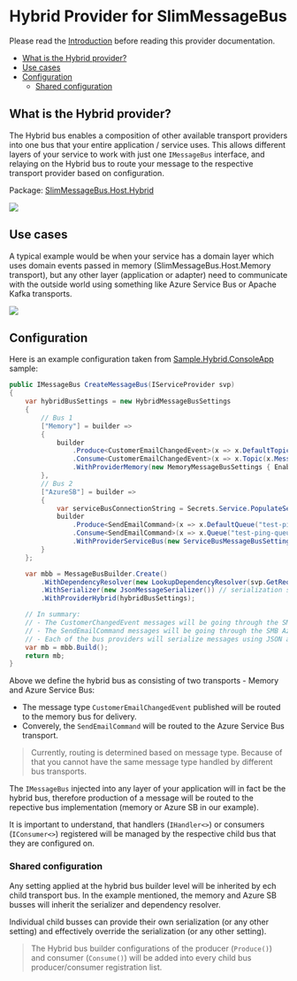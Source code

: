 # Hybrid Provider for SlimMessageBus <!-- omit in toc -->

Please read the [Introduction](intro.md) before reading this provider documentation.

- [What is the Hybrid provider?](#what-is-the-hybrid-provider)
- [Use cases](#use-cases)
- [Configuration](#configuration)
  - [Shared configuration](#shared-configuration)

## What is the Hybrid provider?

The Hybrid bus enables a composition of other available transport providers into one bus that your entire application / service uses.
This allows different layers of your service to work with just one `IMessageBus` interface, and relaying on the Hybrid bus to route your message to the respective transport provider based on configuration.

Package: [SlimMessageBus.Host.Hybrid](https://www.nuget.org/packages/SlimMessageBus.Host.Hybrid/)

![](provider_hybrid_1.png)

## Use cases

A typical example would be when your service has a domain layer which uses domain events passed in memory (SlimMessageBus.Host.Memory transport), but any other layer (application or adapter) need to communicate with the outside world using something like Azure Service Bus or Apache Kafka transports.

![](provider_hybrid_2.png)

## Configuration

Here is an example configuration taken from [Sample.Hybrid.ConsoleApp](../src/Samples/Sample.Hybrid.ConsoleApp) sample:

```cs
public IMessageBus CreateMessageBus(IServiceProvider svp)
{
    var hybridBusSettings = new HybridMessageBusSettings
    {
        // Bus 1
        ["Memory"] = builder =>
        {
            builder
                .Produce<CustomerEmailChangedEvent>(x => x.DefaultTopic(x.Settings.MessageType.Name))
                .Consume<CustomerEmailChangedEvent>(x => x.Topic(x.MessageType.Name).WithConsumer<CustomerChangedEventHandler>())
                .WithProviderMemory(new MemoryMessageBusSettings { EnableMessageSerialization = false });
        },
        // Bus 2
        ["AzureSB"] = builder =>
        {
            var serviceBusConnectionString = Secrets.Service.PopulateSecrets(Configuration["Azure:ServiceBus"]);
            builder
                .Produce<SendEmailCommand>(x => x.DefaultQueue("test-ping-queue"))
                .Consume<SendEmailCommand>(x => x.Queue("test-ping-queue").WithConsumer<SmtpEmailService>())
                .WithProviderServiceBus(new ServiceBusMessageBusSettings(serviceBusConnectionString));
        }
    };

    var mbb = MessageBusBuilder.Create()
        .WithDependencyResolver(new LookupDependencyResolver(svp.GetRequiredService)) // DI setup will be shared
        .WithSerializer(new JsonMessageSerializer()) // serialization setup will be shared between bus 1 and 2
        .WithProviderHybrid(hybridBusSettings); 

    // In summary:
    // - The CustomerChangedEvent messages will be going through the SMB Memory provider.
    // - The SendEmailCommand messages will be going through the SMB Azure Service Bus provider.
    // - Each of the bus providers will serialize messages using JSON and use the same DI to resolve consumers/handlers.
    var mb = mbb.Build();
    return mb;
}
```

Above we define the hybrid bus as consisting of two transports - Memory and Azure Service Bus:

- The message type `CustomerEmailChangedEvent` published will be routed to the memory bus for delivery.
- Converely, the `SendEmailCommand` will be routed to the Azure Service Bus transport.

> Currently, routing is determined based on message type. Because of that you cannot have the same message type handled by different bus transports.

The `IMessageBus` injected into any layer of your application will in fact be the hybrid bus, therefore production of a message will be routed to the repective bus implementation (memory or Azure SB in our example).

It is important to understand, that handlers (`IHandler<>`) or consumers (`IConsumer<>`) registered will be managed by the respective child bus that they are configured on.

### Shared configuration

Any setting applied at the hybrid bus builder level will be inherited by ech child transport bus. In the example mentioned, the memory and Azure SB busses will inherit the serializer and dependency resolver.

Individual child busses can provide their own serialization (or any other setting) and effectively override the serialization (or any other setting).

> The Hybrid bus builder configurations of the producer (`Produce()`) and consumer (`Consume()`) will be added into every child bus producer/consumer registration list.
